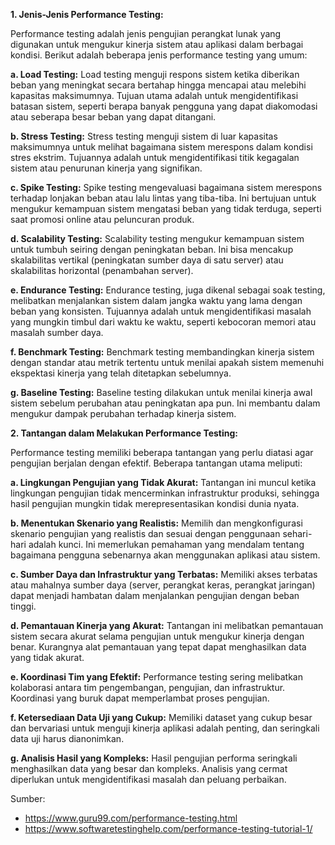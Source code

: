 **1. Jenis-Jenis Performance Testing:**

Performance testing adalah jenis pengujian perangkat lunak yang digunakan untuk mengukur kinerja sistem atau aplikasi dalam berbagai kondisi. Berikut adalah beberapa jenis performance testing yang umum:

**a. Load Testing:** Load testing menguji respons sistem ketika diberikan beban yang meningkat secara bertahap hingga mencapai atau melebihi kapasitas maksimumnya. Tujuan utama adalah untuk mengidentifikasi batasan sistem, seperti berapa banyak pengguna yang dapat diakomodasi atau seberapa besar beban yang dapat ditangani.

**b. Stress Testing:** Stress testing menguji sistem di luar kapasitas maksimumnya untuk melihat bagaimana sistem merespons dalam kondisi stres ekstrim. Tujuannya adalah untuk mengidentifikasi titik kegagalan sistem atau penurunan kinerja yang signifikan.

**c. Spike Testing:** Spike testing mengevaluasi bagaimana sistem merespons terhadap lonjakan beban atau lalu lintas yang tiba-tiba. Ini bertujuan untuk mengukur kemampuan sistem mengatasi beban yang tidak terduga, seperti saat promosi online atau peluncuran produk.

**d. Scalability Testing:** Scalability testing mengukur kemampuan sistem untuk tumbuh seiring dengan peningkatan beban. Ini bisa mencakup skalabilitas vertikal (peningkatan sumber daya di satu server) atau skalabilitas horizontal (penambahan server).

**e. Endurance Testing:** Endurance testing, juga dikenal sebagai soak testing, melibatkan menjalankan sistem dalam jangka waktu yang lama dengan beban yang konsisten. Tujuannya adalah untuk mengidentifikasi masalah yang mungkin timbul dari waktu ke waktu, seperti kebocoran memori atau masalah sumber daya.

**f. Benchmark Testing:** Benchmark testing membandingkan kinerja sistem dengan standar atau metrik tertentu untuk menilai apakah sistem memenuhi ekspektasi kinerja yang telah ditetapkan sebelumnya.

**g. Baseline Testing:** Baseline testing dilakukan untuk menilai kinerja awal sistem sebelum perubahan atau peningkatan apa pun. Ini membantu dalam mengukur dampak perubahan terhadap kinerja sistem.

**2. Tantangan dalam Melakukan Performance Testing:**

Performance testing memiliki beberapa tantangan yang perlu diatasi agar pengujian berjalan dengan efektif. Beberapa tantangan utama meliputi:

**a. Lingkungan Pengujian yang Tidak Akurat:** Tantangan ini muncul ketika lingkungan pengujian tidak mencerminkan infrastruktur produksi, sehingga hasil pengujian mungkin tidak merepresentasikan kondisi dunia nyata.

**b. Menentukan Skenario yang Realistis:** Memilih dan mengkonfigurasi skenario pengujian yang realistis dan sesuai dengan penggunaan sehari-hari adalah kunci. Ini memerlukan pemahaman yang mendalam tentang bagaimana pengguna sebenarnya akan menggunakan aplikasi atau sistem.

**c. Sumber Daya dan Infrastruktur yang Terbatas:** Memiliki akses terbatas atau mahalnya sumber daya (server, perangkat keras, perangkat jaringan) dapat menjadi hambatan dalam menjalankan pengujian dengan beban tinggi.

**d. Pemantauan Kinerja yang Akurat:** Tantangan ini melibatkan pemantauan sistem secara akurat selama pengujian untuk mengukur kinerja dengan benar. Kurangnya alat pemantauan yang tepat dapat menghasilkan data yang tidak akurat.

**e. Koordinasi Tim yang Efektif:** Performance testing sering melibatkan kolaborasi antara tim pengembangan, pengujian, dan infrastruktur. Koordinasi yang buruk dapat memperlambat proses pengujian.

**f. Ketersediaan Data Uji yang Cukup:** Memiliki dataset yang cukup besar dan bervariasi untuk menguji kinerja aplikasi adalah penting, dan seringkali data uji harus dianonimkan.

**g. Analisis Hasil yang Kompleks:** Hasil pengujian performa seringkali menghasilkan data yang besar dan kompleks. Analisis yang cermat diperlukan untuk mengidentifikasi masalah dan peluang perbaikan.

Sumber:
- https://www.guru99.com/performance-testing.html
- https://www.softwaretestinghelp.com/performance-testing-tutorial-1/